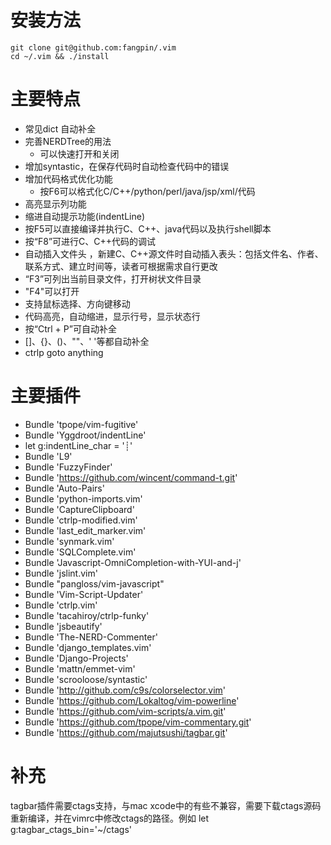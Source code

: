 # 安装方法

	git clone git@github.com:fangpin/.vim
	cd ~/.vim && ./install
	
# 主要特点

- 常见dict 自动补全
- 完善NERDTree的用法
	- <F3>可以快速打开和关闭
- 增加syntastic，在保存代码时自动检查代码中的错误
- 增加代码格式优化功能
	- 按F6可以格式化C/C++/python/perl/java/jsp/xml/代码
- 高亮显示列功能
- 缩进自动提示功能(indentLine)
- 按F5可以直接编译并执行C、C++、java代码以及执行shell脚本
- 按“F8”可进行C、C++代码的调试
- 自动插入文件头 ，新建C、C++源文件时自动插入表头：包括文件名、作者、联系方式、建立时间等，读者可根据需求自行更改
- “F3”可列出当前目录文件，打开树状文件目录
- "F4"可以打开
- 支持鼠标选择、方向键移动
- 代码高亮，自动缩进，显示行号，显示状态行
- 按“Ctrl + P”可自动补全
- []、{}、()、""、' '等都自动补全
- ctrlp goto anything

# 主要插件
- Bundle 'tpope/vim-fugitive'
- Bundle 'Yggdroot/indentLine'
- let g:indentLine_char = '┊'
- Bundle 'L9'
- Bundle 'FuzzyFinder'
- Bundle 'https://github.com/wincent/command-t.git'
- Bundle 'Auto-Pairs'
- Bundle 'python-imports.vim'
- Bundle 'CaptureClipboard'
- Bundle 'ctrlp-modified.vim'
- Bundle 'last_edit_marker.vim'
- Bundle 'synmark.vim'
- Bundle 'SQLComplete.vim'
- Bundle 'Javascript-OmniCompletion-with-YUI-and-j'
- Bundle 'jslint.vim'
- Bundle "pangloss/vim-javascript"
- Bundle 'Vim-Script-Updater'
- Bundle 'ctrlp.vim'
- Bundle 'tacahiroy/ctrlp-funky'
- Bundle 'jsbeautify'
- Bundle 'The-NERD-Commenter'
- Bundle 'django_templates.vim'
- Bundle 'Django-Projects'
- Bundle 'mattn/emmet-vim'
- Bundle 'scrooloose/syntastic'
- Bundle 'http://github.com/c9s/colorselector.vim'
- Bundle 'https://github.com/Lokaltog/vim-powerline'
- Bundle 'https://github.com/vim-scripts/a.vim.git'
- Bundle 'https://github.com/tpope/vim-commentary.git'
- Bundle 'https://github.com/majutsushi/tagbar.git'


# 补充
tagbar插件需要ctags支持，与mac xcode中的有些不兼容，需要下载ctags源码重新编译，并在vimrc中修改ctags的路径。例如  let g:tagbar_ctags_bin='~/ctags'
